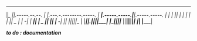  _______ __                   _______                            _______               __              
|_     _|__|.-----.--.--.    |     __|.---.-.--------.-----.    |    ___|.-----.-----.|__|.-----.-----.
  |   | |  ||     |  |  |    |    |  ||  _  |        |  -__|    |    ___||     |  _  ||  ||     |  -__|
  |___| |__||__|__|___  |    |_______||___._|__|__|__|_____|    |_______||__|__|___  ||__||__|__|_____|
                  |_____|                                                      |_____|                 
                                                                                                                           
                                                                                                                           
***to do : documentation***

